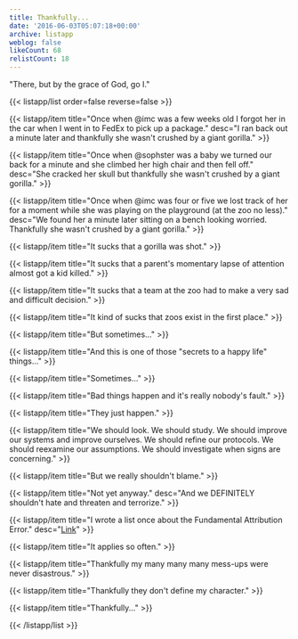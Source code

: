 ```yaml
---
title: Thankfully...
date: '2016-06-03T05:07:18+00:00'
archive: listapp
weblog: false
likeCount: 68
relistCount: 18
---
```


"There, but by the grace of God, go I."

<!--more-->

{{< listapp/list order=false reverse=false >}}

   {{< listapp/item title="Once when @imc was a few weeks old I forgot her in the car when I went in to FedEx to pick up a package."
      desc="I ran back out a minute later and thankfully she wasn't crushed by a giant gorilla." >}}

   {{< listapp/item title="Once when @sophster was a baby we turned our back for a minute and she climbed her high chair and then fell off."
      desc="She cracked her skull but thankfully she wasn't crushed by a giant gorilla." >}}

   {{< listapp/item title="Once when @imc was four or five we lost track of her for a moment while she was playing on the playground (at the zoo no less)."
      desc="We found her a minute later sitting on a bench looking worried. Thankfully she wasn't crushed by a giant gorilla." >}}

   {{< listapp/item title="It sucks that a gorilla was shot." >}}

   {{< listapp/item title="It sucks that a parent's momentary lapse of attention almost got a kid killed." >}}

   {{< listapp/item title="It sucks that a team at the zoo had to make a very sad and difficult decision." >}}

   {{< listapp/item title="It kind of sucks that zoos exist in the first place." >}}

   {{< listapp/item title="But sometimes..." >}}

   {{< listapp/item title="And this is one of those \"secrets to a happy life\" things..." >}}

   {{< listapp/item title="Sometimes..." >}}

   {{< listapp/item title="Bad things happen and it's really nobody's fault." >}}

   {{< listapp/item title="They just happen." >}}

   {{< listapp/item title="We should look. We should study. We should improve our systems and improve ourselves. We should refine our protocols. We should reexamine our assumptions. We should investigate when signs are concerning." >}}

   {{< listapp/item title="But we really shouldn't blame." >}}

   {{< listapp/item title="Not yet anyway."
      desc="And we DEFINITELY shouldn't hate and threaten and terrorize." >}}

   {{< listapp/item title="I wrote a list once about the Fundamental Attribution Error."
      desc="[Link](https://li.st/l/17EKhDmQfrxOAy2NvpTTGO)" >}}

   {{< listapp/item title="It applies so often." >}}

   {{< listapp/item title="Thankfully my many many many mess-ups were never disastrous." >}}

   {{< listapp/item title="Thankfully they don't define my character." >}}

   {{< listapp/item title="Thankfully..." >}}

{{< /listapp/list >}}
